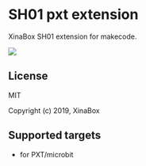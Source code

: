 # SH01 pxt extension

XinaBox SH01 extension for makecode.  
  
![](sh01.jpg)

## License

MIT

Copyright (c) 2019, XinaBox  

## Supported targets

* for PXT/microbit

